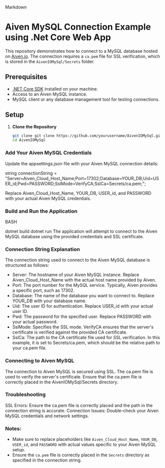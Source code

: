 Markdown

# Aiven MySQL Connection Example using .Net Core Web App

This repository demonstrates how to connect to a MySQL database hosted on [Aiven.io](https://aiven.io/). The connection requires a `ca.pem` file for SSL verification, which is stored in the `AivenIOMySql/Secrets` folder.

## Prerequisites

- [.NET Core SDK](https://dotnet.microsoft.com/download) installed on your machine.
- Access to an Aiven MySQL instance.
- MySQL client or any database management tool for testing connections.

## Setup

1. **Clone the Repository**

   ```bash
   git clone git clone https://github.com/yourusername/AivenIOMySql.git
   cd AivenIOMySql
   
### Add Your Aiven MySQL Credentials

Update the appsettings.json file with your Aiven MySQL connection details:

string connectionString = "Server=Aiven_Cloud_Host_Name;Port=17302;Database=YOUR_DB;Uid=USER_id;Pwd=PASSWORD;SslMode=VerifyCA;SslCa=Secrets/ca.pem;";

Replace Aiven_Cloud_Host_Name, YOUR_DB, USER_id, and PASSWORD with your actual Aiven MySQL credentials.

### Build and Run the Application

BASH

dotnet build
dotnet run
The application will attempt to connect to the Aiven MySQL database using the provided credentials and SSL certificate.

### Connection String Explanation
The connection string used to connect to the Aiven MySQL database is structured as follows:

- Server: The hostname of your Aiven MySQL instance. Replace Aiven_Cloud_Host_Name with the actual host name provided by Aiven.
- Port: The port number for the MySQL service. Typically, Aiven provides a specific port, such as 17302.
- Database: The name of the database you want to connect to. Replace YOUR_DB with your database name.
- Uid: The user ID for authentication. Replace USER_id with your actual user ID.
- Pwd: The password for the specified user. Replace PASSWORD with your actual password.
- SslMode: Specifies the SSL mode. VerifyCA ensures that the server's certificate is verified against the provided CA certificate.
- SslCa: The path to the CA certificate file used for SSL verification. In this example, it is set to Secrets/ca.pem, which should be the relative path to your ca.pem file.

### Connecting to Aiven MySQL
The connection to Aiven MySQL is secured using SSL. The ca.pem file is used to verify the server's certificate. Ensure that the ca.pem file is correctly placed in the AivenIOMySql/Secrets directory.


### Troubleshooting
SSL Errors: Ensure the ca.pem file is correctly placed and the path in the connection string is accurate.
Connection Issues: Double-check your Aiven MySQL credentials and network settings.


### Notes:
- Make sure to replace placeholders like `Aiven_Cloud_Host_Name`, `YOUR_DB`, `USER_id`, and `PASSWORD` with actual values specific to your Aiven MySQL setup.
- Ensure the `ca.pem` file is correctly placed in the `Secrets` directory as specified in the connection string.
